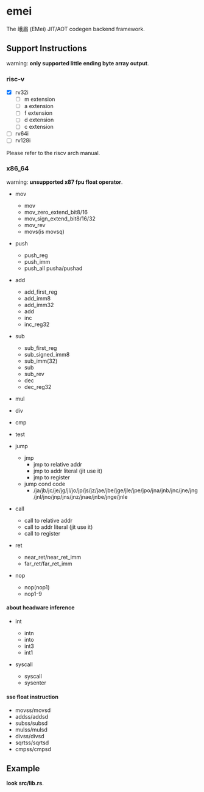 # emei

The 峨眉 (EMei) JIT/AOT codegen backend framework.

## Support Instructions

warning: **only supported little ending byte array output**.

### risc-v

- [x] rv32i
  - [ ] m extension
  - [ ] a extension
  - [ ] f extension
  - [ ] d extension
  - [ ] c extension
- [ ] rv64i
- [ ] rv128i

Please refer to the riscv arch manual.

### x86_64

warning: **unsupported x87 fpu float operator**.

- mov
  - mov
  - mov_zero_extend_bit8/16
  - mov_sign_extend_bit8/16/32
  - mov_rev
  - movs(is movsq)
- push
  - push_reg
  - push_imm
  - push_all pusha/pushad

- add
  - add_first_reg
  - add_imm8
  - add_imm32
  - add
  - inc
  - inc_reg32

- sub
  - sub_first_reg
  - sub_signed_imm8
  - sub_imm(32)
  - sub
  - sub_rev
  - dec
  - dec_reg32

- mul

- div

- cmp

- test

- jump
  - jmp
    - jmp to relative addr
    - jmp to addr literal (jit use it)
    - jmp to register
  - jump cond code
    - /ja/jb/jc/je/jg/jl/jo/jp/js/jz/jae/jbe/jge/jle/jpe/jpo/jna/jnb/jnc/jne/jng/jnl/jno/jnp/jns/jnz/jnae/jnbe/jnge/jnle

- call
  - call to relative addr
  - call to addr literal (jit use it)
  - call to register

- ret
  - near_ret/near_ret_imm
  - far_ret/far_ret_imm

- nop
  - nop(nop1)
  - nop1-9

#### about headware inference

- int
  - intn
  - into
  - int3
  - int1

- syscall
  - syscall
  - sysenter

#### sse float instruction

- movss/movsd
- addss/addsd
- subss/subsd
- mulss/mulsd
- divss/divsd
- sqrtss/sqrtsd
- cmpss/cmpsd

## Example

**look src/lib.rs**.
